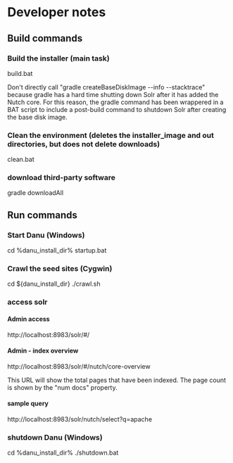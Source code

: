 # Developer notes

## Build commands

### Build the installer (main task)
build.bat

Don't directly call "gradle createBaseDiskImage --info --stacktrace" because gradle has a hard time shutting
down Solr after it has added the Nutch core. For this reason, the gradle command has been wrappered in
a BAT script to include a post-build command to shutdown Solr after creating the base disk image.

### Clean the environment (deletes the installer_image and out directories, but does not delete downloads)
clean.bat

### download third-party software
gradle downloadAll


## Run commands

### Start Danu (Windows)
cd %danu_install_dir%
startup.bat

### Crawl the seed sites (Cygwin)
cd ${danu_install_dir}
./crawl.sh

### access solr

#### Admin access
http://localhost:8983/solr/#/

#### Admin - index overview
http://localhost:8983/solr/#/nutch/core-overview

This URL will show the total pages that have been indexed. The page count is shown by
the "num docs" property.

#### sample query
http://localhost:8983/solr/nutch/select?q=apache

### shutdown Danu (Windows)
cd %danu_install_dir%
./shutdown.bat

